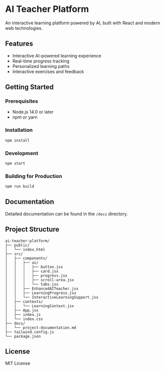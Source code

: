 # AI Teacher Platform

An interactive learning platform powered by AI, built with React and modern web technologies.

## Features

- Interactive AI-powered learning experience
- Real-time progress tracking
- Personalized learning paths
- Interactive exercises and feedback

## Getting Started

### Prerequisites

- Node.js 14.0 or later
- npm or yarn

### Installation

```bash
npm install
```

### Development

```bash
npm start
```

### Building for Production

```bash
npm run build
```

## Documentation

Detailed documentation can be found in the `/docs` directory.

## Project Structure

```
ai-teacher-platform/
├── public/
│   └── index.html
├── src/
│   ├── components/
│   │   ├── ui/
│   │   │   ├── button.jsx
│   │   │   ├── card.jsx
│   │   │   ├── progress.jsx
│   │   │   ├── scroll-area.jsx
│   │   │   └── tabs.jsx
│   │   ├── EnhancedAITeacher.jsx
│   │   ├── LearningProgress.jsx
│   │   └── InteractiveLearningSupport.jsx
│   ├── contexts/
│   │   └── LearningContext.jsx
│   ├── App.jsx
│   ├── index.js
│   └── index.css
├── docs/
│   └── project-documentation.md
├── tailwind.config.js
└── package.json
```

## License

MIT License